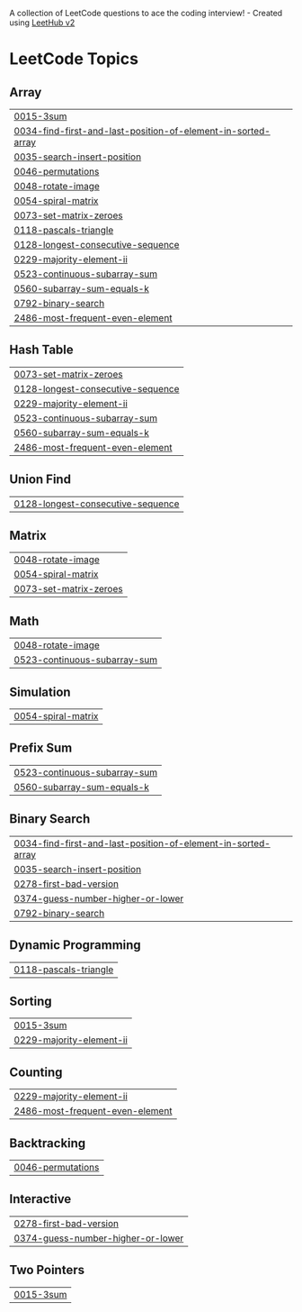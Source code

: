 A collection of LeetCode questions to ace the coding interview! - Created using [LeetHub v2](https://github.com/arunbhardwaj/LeetHub-2.0)
<!---LeetCode Topics Start-->
# LeetCode Topics
## Array
|  |
| ------- |
| [0015-3sum](https://github.com/Pratham-Mishra01/DSA-Practice/tree/master/0015-3sum) |
| [0034-find-first-and-last-position-of-element-in-sorted-array](https://github.com/Pratham-Mishra01/DSA-Practice/tree/master/0034-find-first-and-last-position-of-element-in-sorted-array) |
| [0035-search-insert-position](https://github.com/Pratham-Mishra01/DSA-Practice/tree/master/0035-search-insert-position) |
| [0046-permutations](https://github.com/Pratham-Mishra01/DSA-Practice/tree/master/0046-permutations) |
| [0048-rotate-image](https://github.com/Pratham-Mishra01/DSA-Practice/tree/master/0048-rotate-image) |
| [0054-spiral-matrix](https://github.com/Pratham-Mishra01/DSA-Practice/tree/master/0054-spiral-matrix) |
| [0073-set-matrix-zeroes](https://github.com/Pratham-Mishra01/DSA-Practice/tree/master/0073-set-matrix-zeroes) |
| [0118-pascals-triangle](https://github.com/Pratham-Mishra01/DSA-Practice/tree/master/0118-pascals-triangle) |
| [0128-longest-consecutive-sequence](https://github.com/Pratham-Mishra01/DSA-Practice/tree/master/0128-longest-consecutive-sequence) |
| [0229-majority-element-ii](https://github.com/Pratham-Mishra01/DSA-Practice/tree/master/0229-majority-element-ii) |
| [0523-continuous-subarray-sum](https://github.com/Pratham-Mishra01/DSA-Practice/tree/master/0523-continuous-subarray-sum) |
| [0560-subarray-sum-equals-k](https://github.com/Pratham-Mishra01/DSA-Practice/tree/master/0560-subarray-sum-equals-k) |
| [0792-binary-search](https://github.com/Pratham-Mishra01/DSA-Practice/tree/master/0792-binary-search) |
| [2486-most-frequent-even-element](https://github.com/Pratham-Mishra01/DSA-Practice/tree/master/2486-most-frequent-even-element) |
## Hash Table
|  |
| ------- |
| [0073-set-matrix-zeroes](https://github.com/Pratham-Mishra01/DSA-Practice/tree/master/0073-set-matrix-zeroes) |
| [0128-longest-consecutive-sequence](https://github.com/Pratham-Mishra01/DSA-Practice/tree/master/0128-longest-consecutive-sequence) |
| [0229-majority-element-ii](https://github.com/Pratham-Mishra01/DSA-Practice/tree/master/0229-majority-element-ii) |
| [0523-continuous-subarray-sum](https://github.com/Pratham-Mishra01/DSA-Practice/tree/master/0523-continuous-subarray-sum) |
| [0560-subarray-sum-equals-k](https://github.com/Pratham-Mishra01/DSA-Practice/tree/master/0560-subarray-sum-equals-k) |
| [2486-most-frequent-even-element](https://github.com/Pratham-Mishra01/DSA-Practice/tree/master/2486-most-frequent-even-element) |
## Union Find
|  |
| ------- |
| [0128-longest-consecutive-sequence](https://github.com/Pratham-Mishra01/DSA-Practice/tree/master/0128-longest-consecutive-sequence) |
## Matrix
|  |
| ------- |
| [0048-rotate-image](https://github.com/Pratham-Mishra01/DSA-Practice/tree/master/0048-rotate-image) |
| [0054-spiral-matrix](https://github.com/Pratham-Mishra01/DSA-Practice/tree/master/0054-spiral-matrix) |
| [0073-set-matrix-zeroes](https://github.com/Pratham-Mishra01/DSA-Practice/tree/master/0073-set-matrix-zeroes) |
## Math
|  |
| ------- |
| [0048-rotate-image](https://github.com/Pratham-Mishra01/DSA-Practice/tree/master/0048-rotate-image) |
| [0523-continuous-subarray-sum](https://github.com/Pratham-Mishra01/DSA-Practice/tree/master/0523-continuous-subarray-sum) |
## Simulation
|  |
| ------- |
| [0054-spiral-matrix](https://github.com/Pratham-Mishra01/DSA-Practice/tree/master/0054-spiral-matrix) |
## Prefix Sum
|  |
| ------- |
| [0523-continuous-subarray-sum](https://github.com/Pratham-Mishra01/DSA-Practice/tree/master/0523-continuous-subarray-sum) |
| [0560-subarray-sum-equals-k](https://github.com/Pratham-Mishra01/DSA-Practice/tree/master/0560-subarray-sum-equals-k) |
## Binary Search
|  |
| ------- |
| [0034-find-first-and-last-position-of-element-in-sorted-array](https://github.com/Pratham-Mishra01/DSA-Practice/tree/master/0034-find-first-and-last-position-of-element-in-sorted-array) |
| [0035-search-insert-position](https://github.com/Pratham-Mishra01/DSA-Practice/tree/master/0035-search-insert-position) |
| [0278-first-bad-version](https://github.com/Pratham-Mishra01/DSA-Practice/tree/master/0278-first-bad-version) |
| [0374-guess-number-higher-or-lower](https://github.com/Pratham-Mishra01/DSA-Practice/tree/master/0374-guess-number-higher-or-lower) |
| [0792-binary-search](https://github.com/Pratham-Mishra01/DSA-Practice/tree/master/0792-binary-search) |
## Dynamic Programming
|  |
| ------- |
| [0118-pascals-triangle](https://github.com/Pratham-Mishra01/DSA-Practice/tree/master/0118-pascals-triangle) |
## Sorting
|  |
| ------- |
| [0015-3sum](https://github.com/Pratham-Mishra01/DSA-Practice/tree/master/0015-3sum) |
| [0229-majority-element-ii](https://github.com/Pratham-Mishra01/DSA-Practice/tree/master/0229-majority-element-ii) |
## Counting
|  |
| ------- |
| [0229-majority-element-ii](https://github.com/Pratham-Mishra01/DSA-Practice/tree/master/0229-majority-element-ii) |
| [2486-most-frequent-even-element](https://github.com/Pratham-Mishra01/DSA-Practice/tree/master/2486-most-frequent-even-element) |
## Backtracking
|  |
| ------- |
| [0046-permutations](https://github.com/Pratham-Mishra01/DSA-Practice/tree/master/0046-permutations) |
## Interactive
|  |
| ------- |
| [0278-first-bad-version](https://github.com/Pratham-Mishra01/DSA-Practice/tree/master/0278-first-bad-version) |
| [0374-guess-number-higher-or-lower](https://github.com/Pratham-Mishra01/DSA-Practice/tree/master/0374-guess-number-higher-or-lower) |
## Two Pointers
|  |
| ------- |
| [0015-3sum](https://github.com/Pratham-Mishra01/DSA-Practice/tree/master/0015-3sum) |
<!---LeetCode Topics End-->